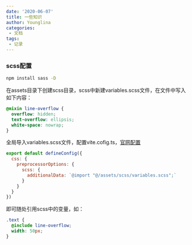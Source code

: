 ```yaml
---
date: '2020-06-07'
title: 一些知识
author: Younglina
categories:
 - 文档
tags:
 - 记录
---
```


### scss配置

```bash
npm install sass -D
```

在assets目录下创建scss目录，scss中新建variables.scss文件，在文件中写入如下内容：
```scss
@mixin line-overflow {
  overflow: hidden;
  text-overflow: ellipsis;
  white-space: nowrap;
}
```
全局导入variables.scss文件，配置vite.cofig.ts，[官网配置](https://vitejs.cn/config/#css-preprocessoroptions)  

```js
export default defineConfig({
  css: {
    preprocessorOptions: {
      scss: {
        additionalData: `@import "@/assets/scss/variables.scss";`
      }
    }
  }
})
```
即可随处引用scss中的变量，如：
```scss
.text {
  @include line-overflow;
  width: 50px;
}
```
